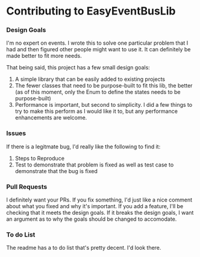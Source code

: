 # Contributing to EasyEventBusLib

### Design Goals
I'm no expert on events. I wrote this to solve one particular problem that I had and then figured other people might want to use it. It can definitely be made better to fit more needs.

That being said, this project has a few small design goals:
1. A simple library that can be easily added to existing projects
2. The fewer classes that need to be purpose-built to fit this lib, the better (as of this moment, only the Enum to define the states needs to be purpose-built)
3. Performance is important, but second to simplicity. I did a few things to try to make this perform as I would like it to, but any performance enhancements are welcome.

### Issues
If there is a legitmate bug, I'd really like the following to find it:
1. Steps to Reproduce
2. Test to demonstrate that problem is fixed as well as test case to demonstrate that the bug is fixed

### Pull Requests
I definitely want your PRs. If you fix something, I'd just like a nice comment about what you fixed and why it's important. If you add a feature, I'll be checking that it meets the design goals. If it breaks the design goals, I want an argument as to why the goals should be changed to accomodate. 

### To do List
The readme has a to do list that's pretty decent. I'd look there.